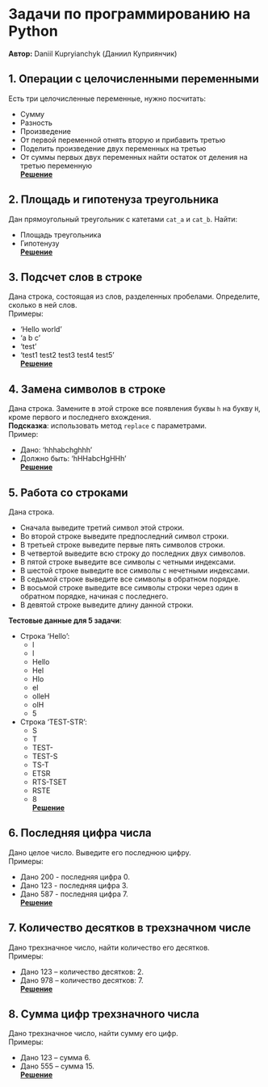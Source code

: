 # Задачи по программированию на Python

**Автор:** Daniil Kupryianchyk (Даниил Куприянчик)

## 1. Операции с целочисленными переменными
Есть три целочисленные переменные, нужно посчитать:
- Сумму
- Разность
- Произведение
- От первой переменной отнять вторую и прибавить третью
- Поделить произведение двух переменных на третью
- От суммы первых двух переменных найти остаток от деления на третью переменную  
**[Решение](solution_1.py)**

## 2. Площадь и гипотенуза треугольника
Дан прямоугольный треугольник с катетами `cat_a` и `cat_b`. Найти:
- Площадь треугольника
- Гипотенузу  
**[Решение](solution_2.py)**

## 3. Подсчет слов в строке
Дана строка, состоящая из слов, разделенных пробелами. Определите, сколько в ней слов.  
Примеры:
- ‘Hello world’
- ‘a b c’
- ‘test’
- ‘test1 test2 test3 test4 test5’  
**[Решение](solution_3.py)**

## 4. Замена символов в строке
Дана строка. Замените в этой строке все появления буквы `h` на букву `H`, кроме первого и последнего вхождения.  
**Подсказка**: использовать метод `replace` с параметрами.  
Пример:
- Дано: ‘hhhabchghhh’ 
- Должно быть: ‘hHHabcHgHHh’  
**[Решение](solution_4.py)**

## 5. Работа со строками
Дана строка. 
- Сначала выведите третий символ этой строки.
- Во второй строке выведите предпоследний символ строки.
- В третьей строке выведите первые пять символов строки.
- В четвертой выведите всю строку до последних двух символов.
- В пятой строке выведите все символы с четными индексами.
- В шестой строке выведите все символы с нечетными индексами.
- В седьмой строке выведите все символы в обратном порядке.
- В восьмой строке выведите все символы строки через один в обратном порядке, начиная с последнего.
- В девятой строке выведите длину данной строки.

**Тестовые данные для 5 задачи**:
- Строка ‘Hello’:
    - l
    - l
    - Hello
    - Hel
    - Hlo
    - el
    - olleH
    - olH
    - 5
- Строка ‘TEST-STR’:
    - S
    - T
    - TEST-
    - TEST-S
    - TS-T
    - ETSR
    - RTS-TSET
    - RSTE
    - 8  
**[Решение](solution_5.py)**

## 6. Последняя цифра числа
Дано целое число. Выведите его последнюю цифру.  
Примеры:
- Дано 200 - последняя цифра 0.
- Дано 123 - последняя цифра 3.
- Дано 587 - последняя цифра 7.  
**[Решение](solution_6.py)**

## 7. Количество десятков в трехзначном числе
Дано трехзначное число, найти количество его десятков.  
Примеры:
- Дано 123 – количество десятков: 2.
- Дано 978 – количество десятков: 7.  
**[Решение](solution_7.py)**

## 8. Сумма цифр трехзначного числа
Дано трехзначное число, найти сумму его цифр.  
Примеры:
- Дано 123 – сумма 6.
- Дано 555 – сумма 15.  
**[Решение](solution_8.py)**
